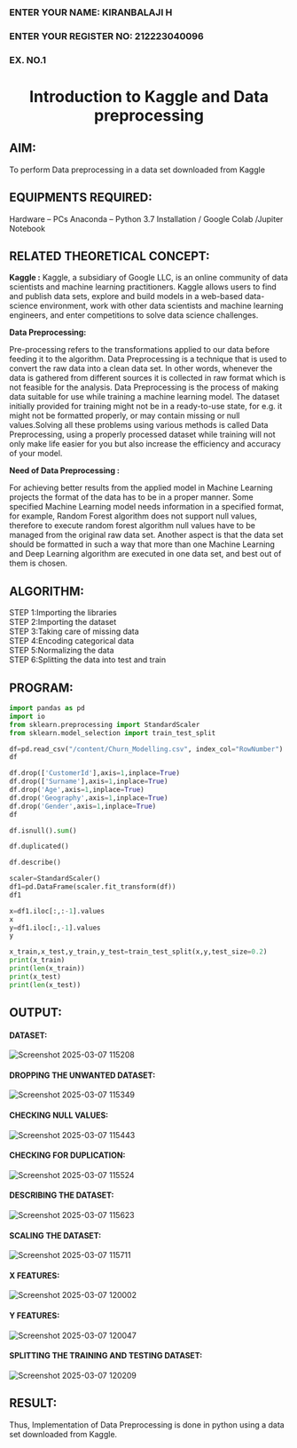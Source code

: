 <H3>ENTER YOUR NAME: KIRANBALAJI H</H3>
<H3>ENTER YOUR REGISTER NO: 212223040096</H3>
<H3>EX. NO.1</H3>

<H1 ALIGN =CENTER> Introduction to Kaggle and Data preprocessing</H1>

## AIM:

To perform Data preprocessing in a data set downloaded from Kaggle

## EQUIPMENTS REQUIRED:
Hardware – PCs
Anaconda – Python 3.7 Installation / Google Colab /Jupiter Notebook

## RELATED THEORETICAL CONCEPT:

**Kaggle :**
Kaggle, a subsidiary of Google LLC, is an online community of data scientists and machine learning practitioners. Kaggle allows users to find and publish data sets, explore and build models in a web-based data-science environment, work with other data scientists and machine learning engineers, and enter competitions to solve data science challenges.

**Data Preprocessing:**

Pre-processing refers to the transformations applied to our data before feeding it to the algorithm. Data Preprocessing is a technique that is used to convert the raw data into a clean data set. In other words, whenever the data is gathered from different sources it is collected in raw format which is not feasible for the analysis.
Data Preprocessing is the process of making data suitable for use while training a machine learning model. The dataset initially provided for training might not be in a ready-to-use state, for e.g. it might not be formatted properly, or may contain missing or null values.Solving all these problems using various methods is called Data Preprocessing, using a properly processed dataset while training will not only make life easier for you but also increase the efficiency and accuracy of your model.

**Need of Data Preprocessing :**

For achieving better results from the applied model in Machine Learning projects the format of the data has to be in a proper manner. Some specified Machine Learning model needs information in a specified format, for example, Random Forest algorithm does not support null values, therefore to execute random forest algorithm null values have to be managed from the original raw data set.
Another aspect is that the data set should be formatted in such a way that more than one Machine Learning and Deep Learning algorithm are executed in one data set, and best out of them is chosen.


## ALGORITHM:
STEP 1:Importing the libraries<BR>
STEP 2:Importing the dataset<BR>
STEP 3:Taking care of missing data<BR>
STEP 4:Encoding categorical data<BR>
STEP 5:Normalizing the data<BR>
STEP 6:Splitting the data into test and train<BR>

##  PROGRAM:
```python
import pandas as pd
import io
from sklearn.preprocessing import StandardScaler
from sklearn.model_selection import train_test_split
```
```python
df=pd.read_csv("/content/Churn_Modelling.csv", index_col="RowNumber")
df
```
```python
df.drop(['CustomerId'],axis=1,inplace=True)
df.drop(['Surname'],axis=1,inplace=True)
df.drop('Age',axis=1,inplace=True)
df.drop('Geography',axis=1,inplace=True)
df.drop('Gender',axis=1,inplace=True)
df
```
```python
df.isnull().sum()
```
```python
df.duplicated()
```
```python
df.describe()
```
```python
scaler=StandardScaler()
df1=pd.DataFrame(scaler.fit_transform(df))
df1
```
```python
x=df1.iloc[:,:-1].values
x
y=df1.iloc[:,-1].values
y
```
```python
x_train,x_test,y_train,y_test=train_test_split(x,y,test_size=0.2)
print(x_train)
print(len(x_train))
print(x_test)
print(len(x_test))
```
## OUTPUT:
#### DATASET:

![Screenshot 2025-03-07 115208](https://github.com/user-attachments/assets/60950ae1-f37a-446b-9e66-5197e7b53e28)

#### DROPPING THE UNWANTED DATASET:

![Screenshot 2025-03-07 115349](https://github.com/user-attachments/assets/0f1862ff-2f48-4969-91ae-a1eafb454e2d)

#### CHECKING NULL VALUES:

![Screenshot 2025-03-07 115443](https://github.com/user-attachments/assets/fba4d824-2fbd-4d72-b826-537b465e7957)

#### CHECKING FOR DUPLICATION:

![Screenshot 2025-03-07 115524](https://github.com/user-attachments/assets/ac49cdbe-482c-4eec-a8fa-05feac1f7fda)

#### DESCRIBING THE DATASET:

![Screenshot 2025-03-07 115623](https://github.com/user-attachments/assets/f49bdb3f-3ede-4f62-8f7f-b103c5fdfe04)

#### SCALING THE DATASET:

![Screenshot 2025-03-07 115711](https://github.com/user-attachments/assets/3b8e1bbf-0891-48ab-9d43-2c5c09fb063e)

#### X FEATURES:

![Screenshot 2025-03-07 120002](https://github.com/user-attachments/assets/3d6807b5-7ca6-42d2-8fae-aef4c672bab7)

#### Y FEATURES:

![Screenshot 2025-03-07 120047](https://github.com/user-attachments/assets/a57622e7-95af-4462-8893-ebcc7e9403be)

#### SPLITTING THE TRAINING AND TESTING DATASET:

![Screenshot 2025-03-07 120209](https://github.com/user-attachments/assets/56b76b86-d70f-4877-a522-e134626ed311)

## RESULT:
Thus, Implementation of Data Preprocessing is done in python  using a data set downloaded from Kaggle.
